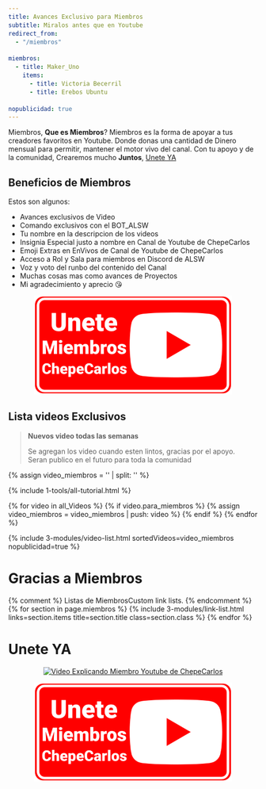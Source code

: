 ```yaml
---
title: Avances Exclusivo para Miembros
subtitle: Miralos antes que en Youtube
redirect_from:
  - "/miembros"

miembros:
  - title: Maker_Uno
    items:
      - title: Victoria Becerril
      - title: Erebos Ubuntu

nopublicidad: true
---
```


Miembros, **Que es Miembros**? Miembros es la forma de apoyar a tus creadores favoritos en Youtube. Donde donas una cantidad de Dinero mensual para permitir, mantener el motor vivo del canal. Con tu apoyo y de la comunidad, Crearemos mucho **Juntos**, [Unete YA](https://www.youtube.com/alswnet/join) 

## Beneficios de Miembros

Estos son algunos:

- Avances exclusivos de Video
- Comando exclusivos con el BOT_ALSW
- Tu nombre en la descripcion de los videos
- Insignia Especial justo a nombre en Canal de Youtube de ChepeCarlos
- Emoji Extras en EnVivos de Canal de Youtube de ChepeCarlos
- Acceso a Rol y Sala para miembros en Discord de ALSW
- Voz y voto del runbo del contenido del Canal
- Muchas cosas mas como avances de Proyectos
- Mi agradecimiento y aprecio 😘

<p style="display: flex; justify-content: center;"> 
  <a href="https://www.youtube.com/alswnet/join">
    <img style="max-width: 25rem;" alt="Miembro Youtube de ChepeCarlos" src="/assets/images/miembro_youtube.png">
  </a>
</p>

## Lista videos Exclusivos

> **Nuevos video todas las semanas**
> 
> Se agregan los video cuando esten lintos, gracias por el apoyo.  
> Seran publico en el futuro para toda la comunidad

{% assign video_miembros = '' | split: '' %}

{% include 1-tools/all-tutorial.html %}

{% for video in all_Videos %}
  {% if video.para_miembros %}
    {% assign video_miembros = video_miembros | push: video %}
  {% endif %}
{% endfor %}

{% include 3-modules/video-list.html sortedVideos=video_miembros nopublicidad=true %}

# Gracias a Miembros

{% comment %} Listas de MiembrosCustom link lists. {% endcomment %}
{% for section in page.miembros %}
  {% include 3-modules/link-list.html links=section.items title=section.title class=section.class %}
{% endfor %}

# Unete YA

<p style="display: flex; justify-content: center;"> 
  <a href="https://www.youtube.com/alswnet/join">
    <img alt="Video Explicando Miembro Youtube de ChepeCarlos" src="https://i3.ytimg.com/vi/nGAHSes_0Nk/mqdefault.jpg">
  </a>
</p>

<p style="display: flex; justify-content: center;"> 
  <a href="https://www.youtube.com/alswnet/join">
    <img style="max-width: 25rem;"  alt="Miembro Youtube de ChepeCarlos" src="/assets/images/miembro_youtube.png">
  </a>
</p>


